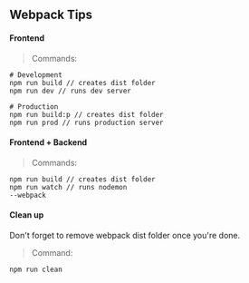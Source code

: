 
## Webpack Tips

#### Frontend

> Commands:
```
# Development
npm run build // creates dist folder
npm run dev // runs dev server

# Production
npm run build:p // creates dist folder
npm run prod // runs production server
```

#### Frontend + Backend

> Commands:
```
npm run build // creates dist folder
npm run watch // runs nodemon
--webpack
```

#### Clean up

Don't forget to remove webpack dist folder once you're done.

> Command:
```
npm run clean 
```

